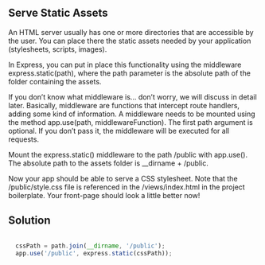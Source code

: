 ## Serve Static Assets  <br/>

An HTML server usually has one or more directories that are accessible by the user. You can place there the static assets needed by your application (stylesheets, scripts, images).

In Express, you can put in place this functionality using the middleware express.static(path), where the path parameter is the absolute path of the folder containing the assets.

If you don’t know what middleware is... don’t worry, we will discuss in detail later. Basically, middleware are functions that intercept route handlers, adding some kind of information. A middleware needs to be mounted using the method app.use(path, middlewareFunction). The first path argument is optional. If you don’t pass it, the middleware will be executed for all requests.

Mount the express.static() middleware to the path /public with app.use(). The absolute path to the assets folder is __dirname + /public.

Now your app should be able to serve a CSS stylesheet. Note that the /public/style.css file is referenced in the /views/index.html in the project boilerplate. Your front-page should look a little better now!

## Solution

```javaScript

  cssPath = path.join(__dirname, '/public');
  app.use('/public', express.static(cssPath));

````
